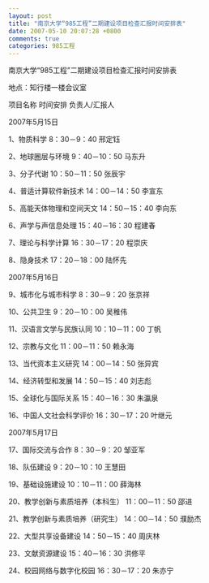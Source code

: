 ```yaml
---
layout: post
title: "南京大学“985工程”二期建设项目检查汇报时间安排表"
date: 2007-05-10 20:07:28 +0800
comments: true
categories: 985工程
---
```


南京大学“985工程”二期建设项目检查汇报时间安排表

地点：知行楼一楼会议室


项目名称 	时间安排 	负责人/汇报人

2007年5月15日

1、物质科学 	8：30－9：40    	 邢定钰

2、地球圈层与环境 	9：40－10：50 	  马东升

3、分子代谢 	10：50－11：50 	张辰宇

4、普适计算软件新技术 	14：00－14：50 	李宣东

5、高能天体物理和空间天文 	14：50－15：40 	李向东

6、声学与声信息处理 	15：40－16：30 	程建春

7、理论与科学计算 	16：30－17：20 	程崇庆

8、隐身技术 	17：20－18：00 	陆怀先

2007年5月16日

9、城市化与城市科学 	8：30－9：20 	张京祥

10、公共卫生 	9：20－10：00 	吴稚伟

11、汉语言文学与民族认同 	10：10－11：00 	丁帆


12、宗教与文化 	11：00－11：50 	赖永海

13、当代资本主义研究 	14：00－14：50 	张异宾

14、经济转型和发展 	14：50－15：40 	刘志彪

15、全球化与国际关系 	15：40－16：30 	朱瀛泉

16、中国人文社会科学评价 	16：30－17：20 	叶继元

2007年5月17日

17、国际交流与合作 	8：30－9：20 	邹亚军


18、队伍建设 	9：20－10：10 	王慧田

19、基础设施建设 	10：10－11：00 	薛海林

20、教学创新与素质培养（本科生） 	11：00－11：50 	邵进

21、教学创新与素质培养（研究生） 	14：00－14：50 	濮励杰

22、大型共享设备建设 	14：50－15：40 	周庆林

23、文献资源建设 	15：40－16：30 	洪修平

24、校园网络与数字化校园 	16：30－17：20 	朱亦宁
